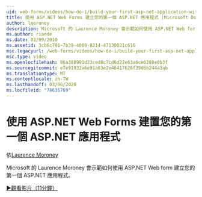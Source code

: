 ```yaml
---
uid: web-forms/videos/how-do-i/build-your-first-asp-net-application-with-asp-net-web-forms
title: 使用 ASP.NET Web Forms 建立您的第一個 ASP.NET 應用程式 |Microsoft Docs
author: lmoroney
description: Microsoft 的 Laurence Moroney 會示範如何使用 ASP.NET Web form 建立您的第一個 ASP.NET 應用程式。
ms.author: riande
ms.date: 03/09/2010
ms.assetid: 3cb6c701-7b39-4009-8214-47130021c616
msc.legacyurl: /web-forms/videos/how-do-i/build-your-first-asp-net-application-with-asp-net-web-forms
msc.type: video
ms.openlocfilehash: 06a388991d23ced8c7cd6d22e63a6ce6288e0b3f
ms.sourcegitcommit: e7e91932a6e91a63e2e46417626f39d6b244a3ab
ms.translationtype: MT
ms.contentlocale: zh-TW
ms.lasthandoff: 03/06/2020
ms.locfileid: "78635769"
---
```

# <a name="build-your-first-aspnet-application-with-aspnet-web-forms"></a>使用 ASP.NET Web Forms 建置您的第一個 ASP.NET 應用程式

依[Laurence Moroney](https://github.com/lmoroney)

Microsoft 的 Laurence Moroney 會示範如何使用 ASP.NET Web form 建立您的第一個 ASP.NET 應用程式。

[&#9654;觀看影片（11分鐘）](https://channel9.msdn.com/Blogs/ASP-NET-Site-Videos/build-your-first-asp-net-application-with-asp-net-web-forms)
